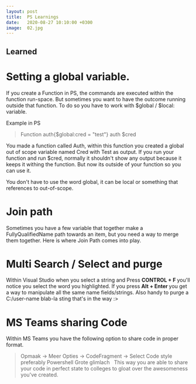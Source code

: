 ```yaml
---
layout: post
title:  PS Learnings 
date:   2020-08-27 10:10:00 +0300
image:  02.jpg
---
```

## Learned 

# Setting a global variable.
If you create a Function in PS, the commands are executed within the function run-space. But sometimes you want to have the outcome running outside
that function. To do so you have to work with $global / $local: variable. 

Example in PS


> Function auth{$global:cred = "test"}
> auth
>$cred



You made a function called Auth, within this function you created a global out of scope variable named Cred with Test as output.
If you run your function and run $cred, normally it shouldn't show any output because it keeps it withing the function. But now its 
outside of your function so you can use it. 

You don't have to use the word global, it can be local or something that references to out-of-scope. 

# Join path

Sometimes you have a few variable that together make a FullyQualifiedName path towards an item, but you need a way to merge them together.
Here is where Join Path comes into play.



# Multi Search / Select and purge

Within Visual Studio when you select a string and Press <strong>  CONTROL + F </strong>  you'll notice you select the word you highlighted.
If you press <strong> Alt + Enter </strong> you get a way to manipulate all the same name fields/strings. 
Also handy to purge a C:/user-name blab-la sting that's in the way :> 


# MS Teams sharing Code
Within MS Teams you have the following option to share code in proper format. 
> Opmaak -> Meer Opties -> CodeFragment -> Select Code style preferably Powershell Grote glimlach
​​​​​​​ 
This way you are able to share your code in perfect state to colleges to gloat over the awesomeness you've created.
